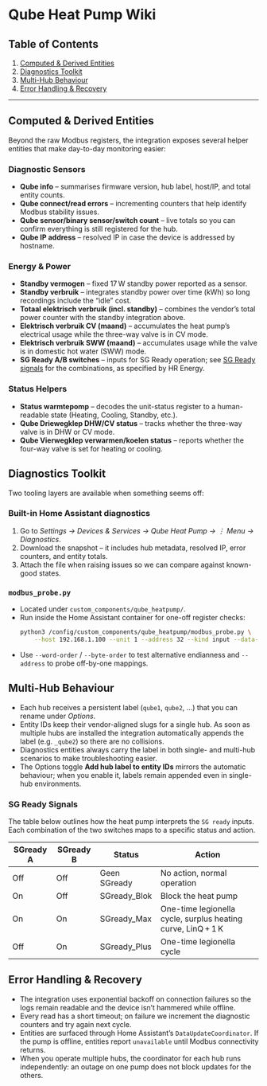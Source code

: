 # Qube Heat Pump Wiki

## Table of Contents
1. [Computed & Derived Entities](#computed--derived-entities)
2. [Diagnostics Toolkit](#diagnostics-toolkit)
3. [Multi-Hub Behaviour](#multi-hub-behaviour)
4. [Error Handling & Recovery](#error-handling--recovery)

---

## Computed & Derived Entities

Beyond the raw Modbus registers, the integration exposes several helper entities that make day-to-day monitoring easier:

### Diagnostic Sensors
- **Qube info** – summarises firmware version, hub label, host/IP, and total entity counts.
- **Qube connect/read errors** – incrementing counters that help identify Modbus stability issues.
- **Qube sensor/binary sensor/switch count** – live totals so you can confirm everything is still registered for the hub.
- **Qube IP address** – resolved IP in case the device is addressed by hostname.

### Energy & Power
- **Standby vermogen** – fixed 17 W standby power reported as a sensor.
- **Standby verbruik** – integrates standby power over time (kWh) so long recordings include the “idle” cost.
- **Totaal elektrisch verbruik (incl. standby)** – combines the vendor’s total power counter with the standby integration above.
- **Elektrisch verbruik CV (maand)** – accumulates the heat pump’s electrical usage while the three-way valve is in CV mode.
- **Elektrisch verbruik SWW (maand)** – accumulates usage while the valve is in domestic hot water (SWW) mode.
- **SG Ready A/B switches** – inputs for SG Ready operation; see [SG Ready signals](#sg-ready-signals) for the combinations, as specified by HR Energy.

### Status Helpers
- **Status warmtepomp** – decodes the unit-status register to a human-readable state (Heating, Cooling, Standby, etc.).
- **Qube Driewegklep DHW/CV status** – tracks whether the three-way valve is in DHW or CV mode.
- **Qube Vierwegklep verwarmen/koelen status** – reports whether the four-way valve is set for heating or cooling.

## Diagnostics Toolkit

Two tooling layers are available when something seems off:

### Built-in Home Assistant diagnostics
1. Go to *Settings → Devices & Services → Qube Heat Pump → ⋮ Menu → Diagnostics*.
2. Download the snapshot – it includes hub metadata, resolved IP, error counters, and entity totals.
3. Attach the file when raising issues so we can compare against known-good states.

### `modbus_probe.py`
- Located under `custom_components/qube_heatpump/`.
- Run inside the Home Assistant container for one-off register checks:
  ```bash
  python3 /config/custom_components/qube_heatpump/modbus_probe.py \
      --host 192.168.1.100 --unit 1 --address 32 --kind input --data-type float32
  ```
- Use `--word-order` / `--byte-order` to test alternative endianness and `--address` to probe off-by-one mappings.

## Multi-Hub Behaviour

- Each hub receives a persistent label (`qube1`, `qube2`, …) that you can rename under *Options*.
- Entity IDs keep their vendor-aligned slugs for a single hub. As soon as multiple hubs are installed the integration automatically appends the label (e.g. `_qube2`) so there are no collisions.
- Diagnostics entities always carry the label in both single- and multi-hub scenarios to make troubleshooting easier.
- The Options toggle **Add hub label to entity IDs** mirrors the automatic behaviour; when you enable it, labels remain appended even in single-hub environments.

### SG Ready Signals

The table below outlines how the heat pump interprets the `SG ready` inputs. Each combination of the two switches maps to a specific status and action.

| SGready A | SGready B | Status        | Action                                                     |
|-----------|-----------|---------------|------------------------------------------------------------|
| Off       | Off       | Geen SGready  | No action, normal operation                                |
| On        | Off       | SGready_Blok  | Block the heat pump                                        |
| On        | On        | SGready_Max   | One-time legionella cycle, surplus heating curve, LinQ + 1 K |
| Off       | On        | SGready_Plus  | One-time legionella cycle                                  |

## Error Handling & Recovery

- The integration uses exponential backoff on connection failures so the logs remain readable and the device isn’t hammered while offline.
- Every read has a short timeout; on failure we increment the diagnostic counters and try again next cycle.
- Entities are surfaced through Home Assistant’s `DataUpdateCoordinator`. If the pump is offline, entities report `unavailable` until Modbus connectivity returns.
- When you operate multiple hubs, the coordinator for each hub runs independently: an outage on one pump does not block updates for the others.
